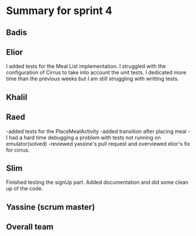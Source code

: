 # Summary for sprint 4

## Badis


## Elior
I added tests for the Meal List implementation. I struggled with the configuration of Cirrus to take into account the unit tests.
I dedicated more time than the previous weeks but I am still struggling with writting tests. 

## Khalil


## Raed
-added tests for the PlaceMealActivity
-added transition after placing meal
-I had a hard time debugging a problem with tests not running on emulator(solved)
-reviewed yassine's pull request and overviewed elior's fix for cirrus.
## Slim
Finished testing the signUp part. Added documentation and did some clean up of the code.

## Yassine (scrum master)



## Overall team

